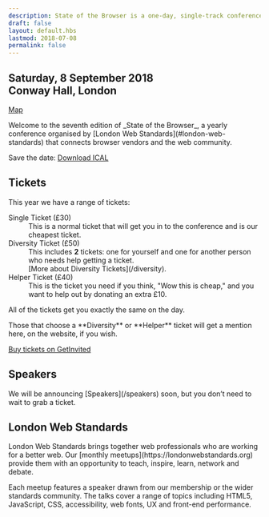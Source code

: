 ```yaml
---
description: State of the Browser is a one-day, single-track conference with widely varying talks about the modern web
draft: false
layout: default.hbs
lastmod: 2018-07-08
permalink: false
---
```


<!-- using plain HTML due to our need to orgnise the page in <section>s which are not available in markdown -->
<section>
  <h2 class="no-bg">Saturday, 8 September 2018 <br>Conway Hall, London</h2>

  <p>
    <a href="https://goo.gl/maps/76RqxhAjzFp" rel="nofollow external" class="button-icon button-icon--pin">Map</a>
  </p>

  <p>
    Welcome to the seventh edition of _State of the Browser_, a yearly conference organised by [London Web Standards](#london-web-standards) that connects browser vendors and the web community.
  </p>

  <p>
    Save the date: <a href="/downloads/stateofthebrowser2018.ics" rel="external">Download ICAL</a>
  </p>
</section>

<section>
  <h2>Tickets</h2>

  <p>This year we have a range of tickets:</p>

  <dl>
    <dt>Single Ticket (£30)</dt>
    <dd>This is a normal ticket that will get you in to the conference and is our cheapest ticket.</dd>
    <dt>Diversity Ticket (£50)</dt>
    <dd>This includes <strong>2</strong> tickets: one for yourself and one for another person who needs help getting a ticket.<br>
      [More about Diversity Tickets](/diversity).</dd>
    <dt>Helper Ticket (£40)</dt>
    <dd>This is the ticket you need if you think, "Wow this is cheap," and you want to help out by donating an extra £10.</dd>
  </dl>

  <p>All of the tickets get you exactly the same on the day.</p>

  <p>Those that choose a **Diversity** or **Helper** ticket will get a mention here, on the website, if you wish.</p>

  <p><a href="https://getinvited.to/webstandards/state-of-the-browser-2018/" rel="external">Buy tickets on GetInvited</a></p>

  <!-- <div id="get-tickets">
    <script src="https://embed.getinvited.to/webstandards/state-of-the-browser-2018.js" id="giscript-webstandards-state-of-the-browser-2018" async></script>
  </div> -->
</section>

<section>
  <h2>Speakers</h2>
  <p>We will be announcing [Speakers](/speakers) soon, but you don’t need to wait to grab a ticket.</p>
</section>

<section>
  <h2 id="london-web-standards">London Web Standards</h2>

  <p>London Web Standards brings together web professionals who are working for a better web. Our [monthly meetups](https://londonwebstandards.org) provide them with an opportunity to teach, inspire, learn, network and debate.</p>

  <p>Each meetup features a speaker drawn from our membership or the wider standards community. The talks cover a range of topics including HTML5, JavaScript, CSS, accessibility, web fonts, UX and front-end performance.</p>
</section>
